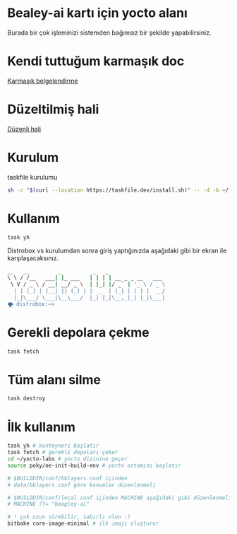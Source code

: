# Bealey-ai kartı için yocto alanı
Burada bir çok işleminizi sistemden bağımsız bir şekilde yapabilirsiniz.

# Kendi tuttuğum karmaşık doc
[Karmaşık belgelendirme](doc/karmasik_doc/yocto.md)

# Düzeltilmiş hali
[Düzenli hali](doc/duzenli_hali.md)

# Kurulum

taskfile kurulumu
```bash
sh -c "$(curl --location https://taskfile.dev/install.sh)" -- -d -b ~/.local/bin
```

# Kullanım
```bash
task yh
```

Distrobox vs kurulumdan sonra giriş yaptığınızda aşağıdaki gibi bir ekran ile karşılaşacaksınız.

```bash
__   __         _          _   _                  
\ \ / /__   ___| |_ ___   | | | | __ _ _ __   ___ 
 \ V / _ \ / __| __/ _ \  | |_| |/ _` | '_ \ / _ \
  | | (_) | (__| || (_) | |  _  | (_| | | | |  __/
  |_|\___/ \___|\__\___/  |_| |_|\__,_|_| |_|\___|
🌪 distrobox:~>
```


# Gerekli depolara çekme
```bash
task fetch
```

# Tüm alanı silme
```bash
task destroy
```

# İlk kullanım

```bash
task yh # konteyneri başlatır
task fetch # gerekli depoları çeker
cd ~/yocto-labs # yocto dizinine geçer
source poky/oe-init-build-env # yocto ortamını başlatır

# $BUILDDIR/conf/bblayers.conf içinden 
# data/bblayers.conf göre konumlar düzenlenmeli

# $BUILDDIR/conf/local.conf içinden MACHINE aşağıdaki gibi düzenlenmeli
# MACHINE ??= "beagley-ai"

# ! çok uzun sürebilir, sabırlı olun :)
bitbake core-image-minimal # ilk imajı oluşturur
```